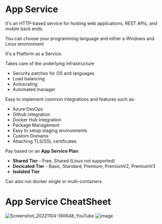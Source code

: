 # App Service

It's an HTTP-based service for hosting web applications, REST APIs, and mobile back ends.

You can choose your programming language and either a Windows and Linux environment

It's a Platform as a Service.

Takes care of the underlying infrastructure
- Security patches for OS and languages
- Load balancing
- Autoscaling
- Automated manager

Easy to implement common integrations and features such as:
- Azure DevOps
- Github integration
- Docker Hub Integration
- Package Management
- Easy to setup staging environments
- Custom Domains
- Attaching TLS/SSL certificates

Pay based on an **App Service Plan**:
- **Shared Tier** - Free, Shared (Linux not supported)
- **Decicated Tier** - Basic, Standard, Premium, PremiumV2, PremiumV3
- **Isolated Tier**

Can also run docker single or multi-containers

# App Service CheatSheet

![Screenshot_20221104-190648_YouTube](https://user-images.githubusercontent.com/12272451/200121700-a4b344ed-83d6-4419-838c-82343dfa3952.jpg)
![image](https://user-images.githubusercontent.com/12272451/200121738-86651aa4-78ba-4e35-96c6-fe37322a606b.png)
